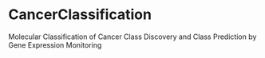 # CancerClassification
Molecular Classification of Cancer   Class Discovery and Class Prediction by Gene Expression  Monitoring
